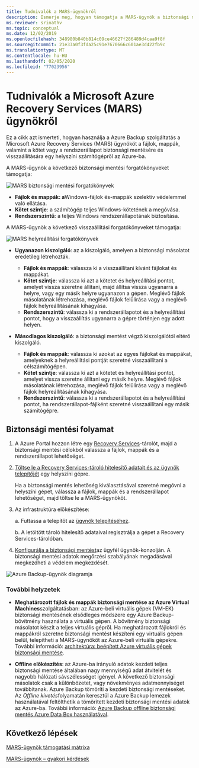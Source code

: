 ```yaml
---
title: Tudnivalók a MARS-ügynökről
description: Ismerje meg, hogyan támogatja a MARS-ügynök a biztonsági mentési forgatókönyveket
ms.reviewer: srinathv
ms.topic: conceptual
ms.date: 12/02/2019
ms.openlocfilehash: 348980b840b814c09ce46627f286489d4caa9f8f
ms.sourcegitcommit: 21e33a0f3fda25c91e7670666c601ae3d422fb9c
ms.translationtype: MT
ms.contentlocale: hu-HU
ms.lasthandoff: 02/05/2020
ms.locfileid: "77023956"
---
```

# <a name="about-the-microsoft-azure-recovery-services-mars-agent"></a>Tudnivalók a Microsoft Azure Recovery Services (MARS) ügynökről

Ez a cikk azt ismerteti, hogyan használja a Azure Backup szolgáltatás a Microsoft Azure Recovery Services (MARS) ügynököt a fájlok, mappák, valamint a kötet vagy a rendszerállapot biztonsági mentésére és visszaállítására egy helyszíni számítógépről az Azure-ba.

A MARS-ügynök a következő biztonsági mentési forgatókönyveket támogatja:

![MARS biztonsági mentési forgatókönyvek](./media/backup-try-azure-backup-in-10-mins/backup-scenarios.png)

- **Fájlok és mappák: a**Windows-fájlok és-mappák szelektív védelemmel való ellátása.
- **Kötet szintje**: a számítógép teljes Windows-kötetének a megóvása.
- **Rendszerszintű**: a teljes Windows rendszerállapotának biztosítása.

A MARS-ügynök a következő visszaállítási forgatókönyveket támogatja:

![MARS helyreállítási forgatókönyvek](./media/backup-try-azure-backup-in-10-mins/restore-scenarios.png)

-   **Ugyanazon kiszolgáló**: az a kiszolgáló, amelyen a biztonsági másolatot eredetileg létrehozták.
    -    **Fájlok és mappák**: válassza ki a visszaállítani kívánt fájlokat és mappákat.
    -    **Kötet szintje**: válassza ki azt a kötetet és helyreállítási pontot, amelyet vissza szeretne állítani, majd állítsa vissza ugyanarra a helyre, vagy egy másik helyre ugyanazon a gépen.  Meglévő fájlok másolatának létrehozása, meglévő fájlok felülírása vagy a meglévő fájlok helyreállításának kihagyása.
    -    **Rendszerszintű**: válassza ki a rendszerállapotot és a helyreállítási pontot, hogy a visszaállítás ugyanarra a gépre történjen egy adott helyen.


-   **Másodlagos kiszolgáló**: a biztonsági mentést végző kiszolgálótól eltérő kiszolgáló.
    -    **Fájlok és mappák**: válassza ki azokat az egyes fájlokat és mappákat, amelyeknek a helyreállítási pontját szeretné visszaállítani a célszámítógépen.
    -    **Kötet szintje**: válassza ki azt a kötetet és helyreállítási pontot, amelyet vissza szeretne állítani egy másik helyre. Meglévő fájlok másolatának létrehozása, meglévő fájlok felülírása vagy a meglévő fájlok helyreállításának kihagyása.
    -    **Rendszerszintű**: válassza ki a rendszerállapotot és a helyreállítási pontot, ha rendszerállapot-fájlként szeretné visszaállítani egy másik számítógépre.

## <a name="backup-process"></a>Biztonsági mentési folyamat

1. A Azure Portal hozzon létre egy [Recovery Services](https://docs.microsoft.com/azure/backup/backup-configure-vault#create-a-recovery-services-vault)-tárolót, majd a biztonsági mentési célokból válassza a fájlok, mappák és a rendszerállapot lehetőséget.
2. [Töltse le a Recovery Services-tároló hitelesítő adatait és az ügynök telepítőjét](https://docs.microsoft.com/azure/backup/backup-configure-vault#download-the-mars-agent) egy helyszíni gépre. 

    Ha a biztonsági mentés lehetőség kiválasztásával szeretné megóvni a helyszíni gépet, válassza a fájlok, mappák és a rendszerállapot lehetőséget, majd töltse le a MARS-ügynököt.

3. Az infrastruktúra előkészítése:

    a. Futtassa a telepítőt az [ügynök telepítéséhez](https://docs.microsoft.com/azure/backup/backup-configure-vault#install-and-register-the-agent).

    b. A letöltött tároló hitelesítő adataival regisztrálja a gépet a Recovery Services-tárolóban.
4. [Konfigurálja a biztonsági mentést](https://docs.microsoft.com/azure/backup/backup-configure-vault#create-a-backup-policy)az ügyfél ügynök-konzolján. A biztonsági mentési adatok megőrzési szabályának megadásával megkezdheti a védelem megkezdését.

![Azure Backup-ügynök diagramja](./media/backup-try-azure-backup-in-10-mins/backup-process.png)


### <a name="additional-scenarios"></a>További helyzetek
-   **Meghatározott fájlok és mappák biztonsági mentése az Azure Virtual Machines**szolgáltatásban: az Azure-beli virtuális gépek (VM-EK) biztonsági mentésének elsődleges módszere egy Azure Backup-bővítmény használata a virtuális gépen. A bővítmény biztonsági másolatot készít a teljes virtuális gépről. Ha meghatározott fájlokról és mappákról szeretne biztonsági mentést készíteni egy virtuális gépen belül, telepítheti a MARS-ügynököt az Azure-beli virtuális gépekre. További információ: [architektúra: beépített Azure virtuális gépek biztonsági mentése](https://docs.microsoft.com/azure/backup/backup-architecture#architecture-built-in-azure-vm-backup).

-   **Offline előkészítés**: az Azure-ba irányuló adatok kezdeti teljes biztonsági mentése általában nagy mennyiségű adat átvitelét és nagyobb hálózati sávszélességet igényel. A következő biztonsági másolatok csak a különbözetet, vagy növekményes adatmennyiséget továbbítanak. Azure Backup tömöríti a kezdeti biztonsági mentéseket. Az *Offline kivetés*folyamatán keresztül a Azure Backup lemezek használatával feltölthetik a tömörített kezdeti biztonsági mentési adatok az Azure-ba. További információ: [Azure Backup offline biztonsági mentés Azure Data Box használatával](offline-backup-azure-data-box.md).

## <a name="next-steps"></a>Következő lépések
[MARS-ügynök támogatási mátrixa](https://docs.microsoft.com/azure/backup/backup-support-matrix-mars-agent)

[MARS-ügynök – gyakori kérdések](https://docs.microsoft.com/azure/backup/backup-azure-file-folder-backup-faq)
